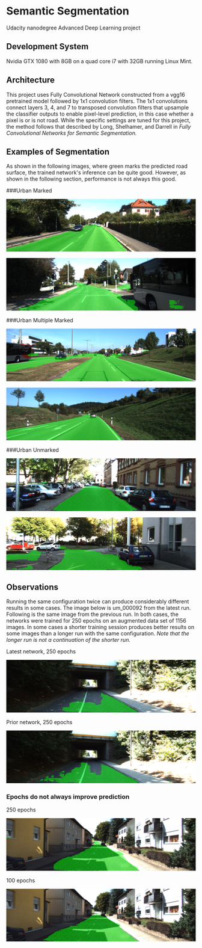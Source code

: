 # Semantic Segmentation
Udacity nanodegree Advanced Deep Learning project

## Development System
Nvidia GTX 1080 with 8GB on a quad core i7 with 32GB running Linux Mint.

## Architecture
This project uses Fully Convolutional Network constructed from a vgg16 pretrained model followed by 1x1 convolution filters.  The 1x1 convolutions connect layers 3, 4, and 7 to transposed convolution filters that upsample the classifier outputs to enable pixel-level prediction, in this case whether a pixel is or is not road.  While the specific settings are tuned for this project, the method follows that described by Long, Shelhamer, and Darrell in *Fully Convolutional Networks for Semantic Segmentation.*

## Examples of Segmentation
As shown in the following images, where green marks the predicted road surface, the trained network's inference can be quite good.  However, as shown in the following section, performance is not always this good.

###Urban Marked

![um_000056 latest](runs/latest/um_000056.png "Latest result um_000056")

![um_000025 latest](runs/latest/um_000025.png "Latest result um_000025")

###Urban Multiple Marked

![umm_000017 latest](runs/latest/umm_000017.png "Latest result umm_000017")

![umm_000031 latest](runs/latest/umm_000031.png "Latest result umm_000031")

###Urban Unmarked

![uu_000071 latest](runs/latest/uu_000071.png "Latest result uu_000071")

![uu_000084 latest](runs/latest/uu_000084.png "Latest result uu_000084")

## Observations
Running the same configuration twice can produce considerably different results in some cases.  The image below is um_000092 from the latest run.  Following is the same image from the previous run.  In both cases, the networks were trained for 250 epochs on an augmented data set of 1156 images.  In some cases a shorter training session produces better results on some images than a longer run with the same configuration.  *Note that the longer run is not a continuation of the shorter run.*

Latest network, 250 epochs

![um_000092 latest](runs/latest/um_000092.png "Latest result")

Prior network, 250 epochs

![um_000092 prior](runs/prior/um_000092.png "Previous result")

### Epochs do not always improve prediction
250 epochs

![um_000080 latest](runs/latest/um_000080.png "Latest result")

100 epochs

![um_000080 prior](runs/prior/um_000080.png "100 epoch result")


